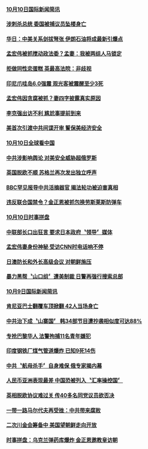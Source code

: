 
#### [10月10日国际新闻简讯](../pages/news202/a1394953.md?t=10111534) 

#### [涉刺杀总统 委国被捕议员坠楼身亡](../pages/news202/a1394822.md?t=10111534) 

#### [华日：中美关系剑拔弩张 伊朗石油将成最新引爆点](../pages/news202/a1394937.md?t=10111534) 

#### [孟宏伟被抓搅动政法委？孟妻：我被两组人马锁定](../pages/news202/a1394942.md?t=10111534) 

#### [拒做同性恋蛋糕 英最高法院：非歧视](../pages/news202/a1394934.md?t=10111534) 

#### [印尼爪哇岛6.0强震 观光客被震醒至少3死](../pages/news202/a1394936.md?t=10111534) 

#### [孟宏伟因贪腐被抓？妻四字披露真实原因](../pages/news202/a1394935.md?t=10111534) 

#### [李克强出访不利 尴尬事提前到来](../pages/news202/a1394931.md?t=10111534) 


#### [美首次引渡中共间谍开审 誓保美经济安全](../pages/news202/a1394905.md?t=10111534) 

#### [10月10日全球看中国](../pages/news202/a1394860.md?t=10111534) 

#### [中共涉影响舆论 对美安全威胁超俄罗斯](../pages/news202/a1394888.md?t=10111534) 

#### [英国脱欧不顺 苏格兰再次发出独立呼声](../pages/news202/a1394890.md?t=10111534) 

#### [BBC罕见报导中共活摘器官 揭法轮功被迫害真相](../pages/news202/a1394876.md?t=10111534) 

#### [违反联合国禁令？金正恩被抓包换劳斯莱斯防弹车](../pages/news202/a1394873.md?t=10111534) 

#### [10月10日时事拼盘](../pages/news202/a1394870.md?t=10111534) 

#### [中联部长口出狂言 要求日本政府〝领导〞媒体](../pages/news202/a1394856.md?t=10111534) 


#### [孟宏伟妻身份神秘 受访CNN时电话响不停](../pages/news202/a1394833.md?t=10111534) 

#### [日澳防长和外长高级会议 对朝鲜施压](../pages/news202/a1394832.md?t=10111534) 


#### [暴力黑帮〝山口组〞遭美制裁  日警再强行搜索总部](../pages/news202/a1394823.md?t=10111534) 

#### [10月9日国际新闻简讯](../pages/news202/a1394813.md?t=10111534) 

#### [肯尼亚巴士翻覆车顶掀翻 42人当场身亡](../pages/news202/a1394811.md?t=10111534) 

#### [中共治下成〝山寨国〞 韩34部节目遭抄袭相似度可达88%](../pages/news202/a1394797.md?t=10111534) 

#### [专抢巴黎华人 法警拘捕11名青年嫌犯](../pages/news202/a1394790.md?t=10111534) 

#### [印度钢铁厂煤气管道爆炸 已知9死14伤](../pages/news202/a1394787.md?t=10111534) 

#### [中共〝航母杀手〞自身难保  俄专家揭内幕](../pages/news202/a1394801.md?t=10111534) 

#### [人民币亚洲表现最差 中国恐被列入〝汇率操控国〞](../pages/news202/a1394777.md?t=10111534) 

#### [英相脱欧协议难过关 传40多名同党议员欲否决](../pages/news202/a1394753.md?t=10111534) 


#### [一带一路马尔代夫再受挫：中共带来腐败](../pages/news202/a1394697.md?t=10111534) 

#### [二次川金会筹备中 美国望朝鲜走向开放](../pages/news202/a1394740.md?t=10111534) 

#### [时事拼盘：乌克兰弹药库爆炸 金正恩邀教皇访朝](../pages/news202/a1394717.md?t=10111534) 

